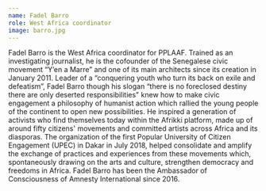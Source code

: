 ```yaml
---
name: Fadel Barro
role: West Africa coordinator
image: barro.jpg
---
```

Fadel Barro is the West Africa coordinator for PPLAAF. Trained as an investigating journalist, he is the cofounder of the Senegalese civic movement “Y’en a Marre” and one of its main architects since its creation in January 2011. Leader of a “conquering youth who turn its back on exile and defeatism”, Fadel Barro though his slogan “there is no foreclosed destiny there are only deserted responsibilities" knew how to make civic engagement a philosophy of humanist action which rallied the young people of the continent to open new possibilities. He inspired a generation of activists who find themselves today within the Afrikki platform, made up of around fifty citizens' movements and committed artists across Africa and its diasporas. 
The organization of the first Popular University of Citizen Engagement (UPEC) in Dakar in July 2018, helped consolidate and amplify the exchange of practices and experiences from these movements which, spontaneously drawing on the arts and culture, strengthen democracy and freedoms in Africa. Fadel Barro has been the Ambassador of Consciousness of Amnesty International since 2016.